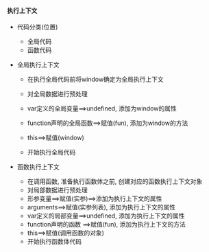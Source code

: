 #### 执行上下文

* 代码分类\(位置\)

  * 全局代码
  * 函数代码

* 全局执行上下文

  * 在执行全局代码前将window确定为全局执行上下文
  * 对全局数据进行预处理

  * var定义的全局变量==&gt;undefined, 添加为window的属性

  * function声明的全局函数==&gt;赋值\(fun\), 添加为window的方法

  * this==&gt;赋值\(window\)

  * 开始执行全局代码

* 函数执行上下文

  * 在调用函数, 准备执行函数体之前, 创建对应的函数执行上下文对象
  * 对局部数据进行预处理
  * 形参变量==&gt;赋值\(实参\)==&gt;添加为执行上下文的属性
  * arguments==&gt;赋值\(实参列表\), 添加为执行上下文的属性
  * var定义的局部变量==&gt;undefined, 添加为执行上下文的属性
  * function声明的函数 ==&gt;赋值\(fun\), 添加为执行上下文的方法
  * this==&gt;赋值\(调用函数的对象\)
  * 开始执行函数体代码



